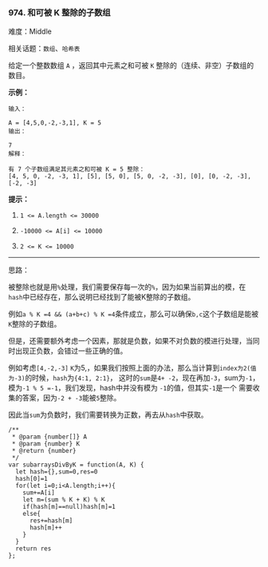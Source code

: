 ### 974. 和可被 K 整除的子数组

难度：Middle

相关话题：`数组`、`哈希表`

给定一个整数数组  `A` ，返回其中元素之和可被  `K` 整除的（连续、非空）子数组的数目。







**示例：** 



```
输入：

A = [4,5,0,-2,-3,1], K = 5
输出：

7
解释：

有 7 个子数组满足其元素之和可被 K = 5 整除：
[4, 5, 0, -2, -3, 1], [5], [5, 0], [5, 0, -2, -3], [0], [0, -2, -3], [-2, -3]
```






**提示：** 




1.  `1 <= A.length <= 30000` 

2.  `-10000 <= A[i] <= 10000` 

3.  `2 <= K <= 10000` 






-----

思路：

被整除也就是用`%`处理，我们需要保存每一次的`%`，因为如果当前算出的模，在`hash`中已经存在，那么说明已经找到了能被K整除的子数组。

例如`a % K =4 && (a+b+c) % K =4`条件成立，那么可以确保`b,c`这个子数组是能被`K`整除的子数组。

但是，还需要额外考虑一个因素，那就是负数，如果不对负数的模进行处理，当同时出现正负数，会错过一些正确的值。

例如考虑`[4,-2,-3]` `K`为5,，如果我们按照上面的办法，那么当计算到`index为2(值为-3)`的时候，`hash`为`{4:1, 2:1}`，
这时的`sum`是`4+ -2`，现在再加`-3`，sum为`-1`，模为`-1 % 5 =-1`，我们发现，hash中并没有模为 `-1`的值，但其实`-1`是一个
需要收集的答案，因为`-2 + -3`能被`5`整除。

因此当`sum`为负数时，我们需要转换为正数，再去从`hash`中获取。
```
/**
 * @param {number[]} A
 * @param {number} K
 * @return {number}
 */
var subarraysDivByK = function(A, K) {
  let hash={},sum=0,res=0
  hash[0]=1
  for(let i=0;i<A.length;i++){
    sum+=A[i]
    let m=(sum % K + K) % K
    if(hash[m]==null)hash[m]=1
    else{
      res+=hash[m]
      hash[m]++   
    }
  }
  return res
};
```

